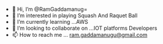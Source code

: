 - 👋 Hi, I’m @RamGaddamanug=
- 👀 I’m interested in playing Squash And Raquet Ball
- 🌱 I’m currently learning ...AWS
- 💞️ I’m looking to collaborate on ...IOT platforms Developers
- 📫 How to reach me ... ram.gaddamanugu@gmail.com

<!---
RamGaddamanugu/RamGaddamanugu is a ✨ special ✨ repository because its `README.md` (this file) appears on your GitHub profile.
You can click the Preview link to take a look at your changes.
--->
